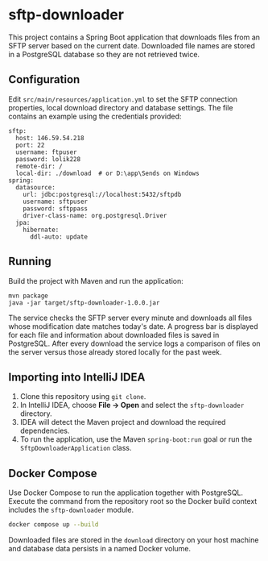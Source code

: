 # sftp-downloader

This project contains a Spring Boot application that downloads files from an SFTP server based on the current date. Downloaded file names are stored in a PostgreSQL database so they are not retrieved twice.

## Configuration

Edit `src/main/resources/application.yml` to set the SFTP connection properties,
local download directory and database settings. The file contains an example
using the credentials provided:

```
sftp:
  host: 146.59.54.218
  port: 22
  username: ftpuser
  password: lolik228
  remote-dir: /
  local-dir: ./download  # or D:\app\Sends on Windows
spring:
  datasource:
    url: jdbc:postgresql://localhost:5432/sftpdb
    username: sftpuser
    password: sftppass
    driver-class-name: org.postgresql.Driver
  jpa:
    hibernate:
      ddl-auto: update
```

## Running

Build the project with Maven and run the application:

```
mvn package
java -jar target/sftp-downloader-1.0.0.jar
```

The service checks the SFTP server every minute and downloads all files whose modification date matches today's date. A progress bar is displayed for each file and information about downloaded files is saved in PostgreSQL. After every download the service logs a comparison of files on the server versus those already stored locally for the past week.

## Importing into IntelliJ IDEA

1. Clone this repository using `git clone`.
2. In IntelliJ IDEA, choose **File → Open** and select the `sftp-downloader` directory.
3. IDEA will detect the Maven project and download the required dependencies.
4. To run the application, use the Maven `spring-boot:run` goal or run the `SftpDownloaderApplication` class.

## Docker Compose

Use Docker Compose to run the application together with PostgreSQL. Execute the
command from the repository root so the Docker build context includes the
`sftp-downloader` module.

```bash
docker compose up --build
```

Downloaded files are stored in the `download` directory on your host machine and
database data persists in a named Docker volume.
